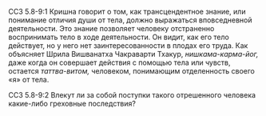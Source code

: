 ССЗ 5.8-9:1	Кришна говорит о том, как трансцендентное знание, или понимание отличия души от тела, должно выражаться вповседневной деятельности. Это знание позволяет человеку отстраненно воспринимать тело в ходе деятельности. Он видит, как его тело действует, но у него нет заинтересованности в плодах его труда. Как объясняет Шрила Вишванатха Чакраварти Тхакур, _нишкама-карма-йог,_ даже когда он совершает действия с помощью тела или чувств, остается _таттва-витом,_ человеком, понимающим отделенность своего «я» от тела.

ССЗ 5.8-9:2	Влекут ли за собой поступки такого отрешенного человека какие-либо греховные последствия?